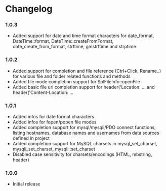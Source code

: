 Changelog
=========

### 1.0.3
* Added support for date and time format characters for date_format, DateTime::format, DateTime::createFromFormat,
  date_create_from_format, strftime, gmstrftime and strptime

### 1.0.2
* Added support for completion and file reference (Ctrl+Click, Rename..) for various file and folder related functions and methods
* Added file mode completion support for SplFileInfo::openFile
* Added basic file url completion support for header('Location: ... and header('Content-Location: ...

### 1.0.1
* Added infos for date format characters
* Added infos for fopen/popen file modes
* Added completion support for mysql/mysqli/PDO connect functions, listing hostnames, database names and usernames from data sources defined in project
* Added completion support for MySQL charsets in mysql_set_charset, mysqli_set_charset, mysqli::set_charset
* Disabled case sensitivity for charsets/encodings (HTML, mbstring, header)

### 1.0.0
* Initial release
